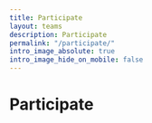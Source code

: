 ```yaml
---
title: Participate
layout: teams
description: Participate
permalink: "/participate/"
intro_image_absolute: true
intro_image_hide_on_mobile: false
---
```


# Participate
